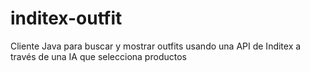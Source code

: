 # inditex-outfit
Cliente Java para buscar y mostrar outfits usando una API de Inditex a través de una IA que selecciona productos

